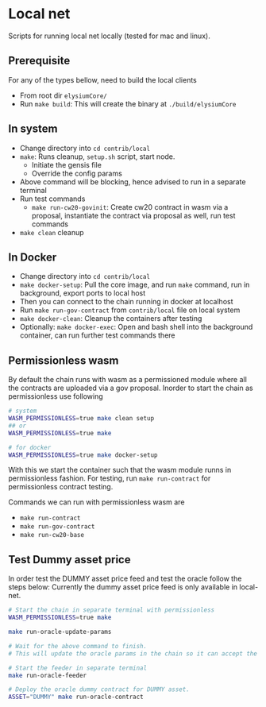 # Local net

Scripts for running local net locally (tested for mac and linux).

## Prerequisite

For any of the types bellow, need to build the local clients

* From root dir `elysiumCore/`
* Run `make build`: This will create the binary at `./build/elysiumCore`

## In system

* Change directory into `cd contrib/local`
* `make`: Runs cleanup, `setup.sh` script, start node.
    * Initiate the gensis file
    * Override the config params
* Above command will be blocking, hence advised to run in a separate terminal
* Run test commands
    * `make run-cw20-govinit`: Create cw20 contract in wasm via a proposal, instantiate the contract via proposal as
      well, run test commands
* `make clean` cleanup

## In Docker

* Change directory into `cd contrib/local`
* `make docker-setup`: Pull the core image, and run `make` command, run in background, export ports to local host
* Then you can connect to the chain running in docker at localhost
* Run `make run-gov-contract` from `contrib/local` file on local system
* `make docker-clean`: Cleanup the containers after testing
* Optionally: `make docker-exec`: Open and bash shell into the background container, can run further test commands there

## Permissionless wasm

By default the chain runs with wasm as a permissioned module where all the contracts
are uploaded via a gov proposal. Inorder to start the chain as permissionless use
following

```bash
# system
WASM_PERMISSIONLESS=true make clean setup
## or
WASM_PERMISSIONLESS=true make

# for docker
WASM_PERMISSIONLESS=true make docker-setup
```

With this we start the container such that the wasm module runns in permissionless fashion. For testing,
run `make run-contract` for permissionless contract testing.

Commands we can run with permissionless wasm are

* `make run-contract`
* `make run-gov-contract`
* `make run-cw20-base`

## Test Dummy asset price

In order test the DUMMY asset price feed and test the oracle follow the steps below:
Currently the dummy asset price feed is only available in local-net.

```bash
# Start the chain in separate terminal with permissionless
WASM_PERMISSIONLESS=true make

make run-oracle-update-params

# Wait for the above command to finish.
# This will update the oracle params in the chain so it can accept the price feed for DUMMY asset

# Start the feeder in separate terminal
make run-oracle-feeder

# Deploy the oracle dummy contract for DUMMY asset.
ASSET="DUMMY" make run-oracle-contract
```